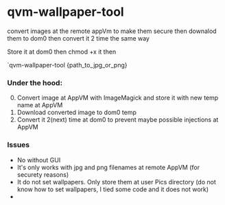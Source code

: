 # qvm-wallpaper-tool
convert images at the remote appVm to make them secure then downalod them to dom0 then convert it 2 time the same way

Store it at dom0 then chmod +x it then

`qvm-wallpaper-tool <appVM> {path_to_jpg_or_png} 

### Under the hood:
0. Convert image at AppVM with ImageMagick and store it with new temp name at AppVM
0. Download converted image to dom0 temp
0. Convert it 2(next) time at dom0 to prevent maybe possible injections at AppVM

### Issues
* No without GUI
* It's only works with jpg and png filenames at remote AppVM (for securety reasons)
* It do not set wallpapers. Only store them at user Pics directory (do not know how to set wallpapers, I tied some code and it does not work)
* 

